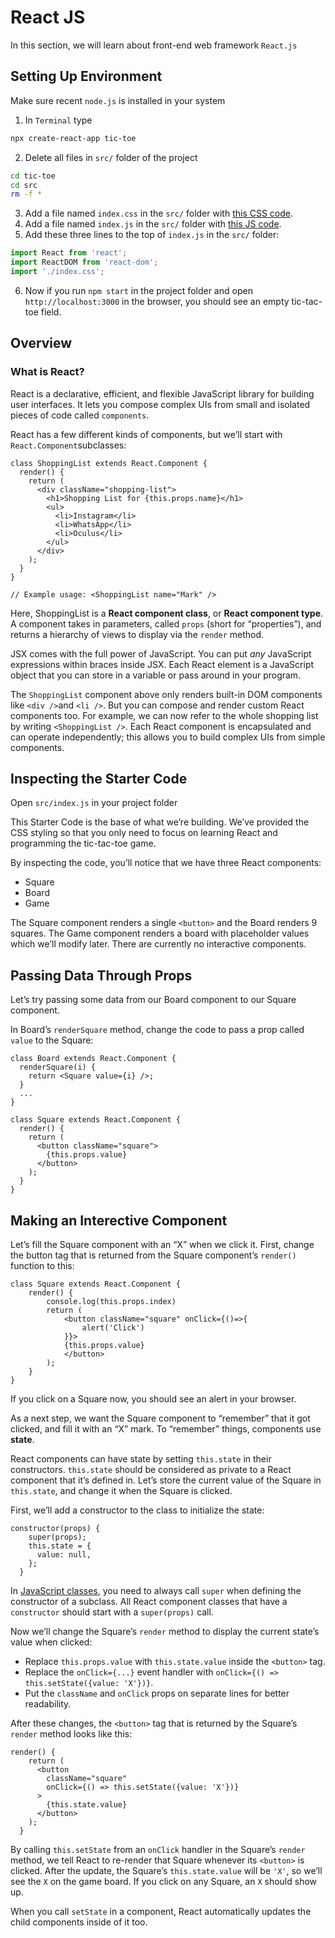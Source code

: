 # React JS

In this section, we will learn about front-end web framework ```React.js```

## Setting Up Environment

Make sure recent ```node.js``` is installed in your system

1. In ```Terminal``` type

```` bash
npx create-react-app tic-toe
````

2. Delete all files in ```src/``` folder of the project

```bash
cd tic-toe
cd src
rm -f *
```

3. Add a file named `index.css` in the `src/` folder with [this CSS code](https://codepen.io/gaearon/pen/oWWQNa?editors=0100).
4. Add a file named `index.js` in the `src/` folder with [this JS code](https://codepen.io/gaearon/pen/oWWQNa?editors=0010).
5. Add these three lines to the top of `index.js` in the `src/` folder:

```javascript
import React from 'react';
import ReactDOM from 'react-dom';
import './index.css';
```

6. Now if you run `npm start` in the project folder and open `http://localhost:3000` in the browser, you should see an empty tic-tac-toe field.

## Overview

### What is React? 

React is a declarative, efficient, and flexible JavaScript library for building user interfaces. It lets you compose complex UIs from small and isolated pieces of code called ```components```.

React has a few different kinds of components, but we’ll start with `React.Component`subclasses:

```react
class ShoppingList extends React.Component {
  render() {
    return (
      <div className="shopping-list">
        <h1>Shopping List for {this.props.name}</h1>
        <ul>
          <li>Instagram</li>
          <li>WhatsApp</li>
          <li>Oculus</li>
        </ul>
      </div>
    );
  }
}

// Example usage: <ShoppingList name="Mark" />
```

Here, ShoppingList is a **React component class**, or **React component type**. A component takes in parameters, called `props` (short for “properties”), and returns a hierarchy of views to display via the `render` method.

JSX comes with the full power of JavaScript. You can put *any* JavaScript expressions within braces inside JSX. Each React element is a JavaScript object that you can store in a variable or pass around in your program.

The `ShoppingList` component above only renders built-in DOM components like `<div />`and `<li />`. But you can compose and render custom React components too. For example, we can now refer to the whole shopping list by writing `<ShoppingList />`. Each React component is encapsulated and can operate independently; this allows you to build complex UIs from simple components.

## Inspecting the Starter Code

Open `src/index.js` in your project folder 

This Starter Code is the base of what we’re building. We’ve provided the CSS styling so that you only need to focus on learning React and programming the tic-tac-toe game.

By inspecting the code, you’ll notice that we have three React components:

- Square
- Board
- Game

The Square component renders a single `<button>` and the Board renders 9 squares. The Game component renders a board with placeholder values which we’ll modify later. There are currently no interactive components.

## Passing Data Through Props

Let’s try passing some data from our Board component to our Square component.

In Board’s `renderSquare` method, change the code to pass a prop called `value` to the Square:

```react
class Board extends React.Component {
  renderSquare(i) {
    return <Square value={i} />;
  }
  ...
}
```

```react
class Square extends React.Component {
  render() {
    return (
      <button className="square">
        {this.props.value}
      </button>
    );
  }
}
```

## Making an Interective Component

Let’s fill the Square component with an “X” when we click it. First, change the button tag that is returned from the Square component’s `render()` function to this:

```react
class Square extends React.Component {
    render() {
        console.log(this.props.index)
        return (
            <button className="square" onClick={()=>{
                alert('Click')
            }}>
            {this.props.value}
            </button>
        );
    }
}
```

If you click on a Square now, you should see an alert in your browser.

As a next step, we want the Square component to “remember” that it got clicked, and fill it with an “X” mark. To “remember” things, components use **state**.

React components can have state by setting `this.state` in their constructors. `this.state` should be considered as private to a React component that it’s defined in. Let’s store the current value of the Square in `this.state`, and change it when the Square is clicked.

First, we’ll add a constructor to the class to initialize the state:

```react
constructor(props) {
    super(props);
    this.state = {
      value: null,
    };
  }
```

In [JavaScript classes](https://developer.mozilla.org/en-US/docs/Web/JavaScript/Reference/Classes), you need to always call `super` when defining the constructor of a subclass. All React component classes that have a `constructor` should start with a `super(props)` call.

Now we’ll change the Square’s `render` method to display the current state’s value when clicked:

- Replace `this.props.value` with `this.state.value` inside the `<button>` tag.
- Replace the `onClick={...}` event handler with `onClick={() => this.setState({value: 'X'})}`.
- Put the `className` and `onClick` props on separate lines for better readability.

After these changes, the `<button>` tag that is returned by the Square’s `render` method looks like this:

```react
render() {
    return (
      <button
        className="square"
        onClick={() => this.setState({value: 'X'})}
      >
        {this.state.value}
      </button>
    );
  }
```

By calling `this.setState` from an `onClick` handler in the Square’s `render` method, we tell React to re-render that Square whenever its `<button>` is clicked. After the update, the Square’s `this.state.value` will be `'X'`, so we’ll see the `X` on the game board. If you click on any Square, an `X` should show up.

When you call `setState` in a component, React automatically updates the child components inside of it too.